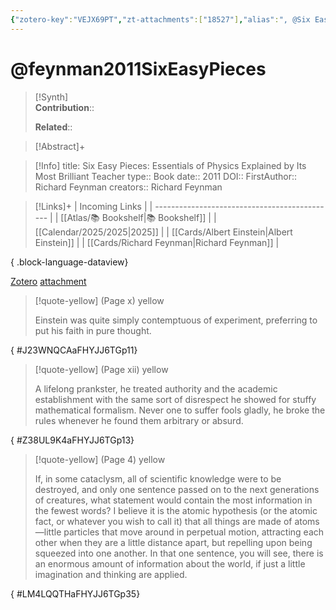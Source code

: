 ```yaml
---
{"zotero-key":"VEJX69PT","zt-attachments":["18527"],"alias":", @Six Easy Pieces: Essentials of Physics Explained by Its Most Brilliant Teacher","keywords":[],"FirstAuthor":"[[ Richard Feynman]]","tags":["source/book"],"dg-publish":true,"Status":"Reading","Priority":"Medium","Genre":"Non-Fiction","permalink":"/sources/books/feynman2011-six-easy-pieces/","dgPassFrontmatter":true}
---
```


# @feynman2011SixEasyPieces

>[!Synth]  
>**Contribution**::  
>  
>**Related**:: 
>  

> [!Abstract]+
> 

> [!Info]
> title: Six Easy Pieces: Essentials of Physics Explained by Its Most Brilliant Teacher
> type:: Book
> date:: 2011
> DOI:: 
> FirstAuthor:: Richard Feynman
> creators:: Richard Feynman

> [!Links]+
>  | Incoming Links                                |
> | --------------------------------------------- |
> | [[Atlas/📚 Bookshelf\|📚 Bookshelf]]       |
> | [[Calendar/2025/2025\|2025]]               |
> | [[Cards/Albert Einstein\|Albert Einstein]] |
> | [[Cards/Richard Feynman\|Richard Feynman]] |
> 
{ .block-language-dataview}


[Zotero](zotero://select/library/items/VEJX69PT) [attachment](<file:///Users/nathanmaxwell/Zotero/storage/FHYJJ6TG/Feynman%20-%202011%20-%20Six%20Easy%20Pieces%20Essentials%20of%20Physics%20Explained%20by%20Its%20Most%20Brilliant%20Teacher.pdf>)

> [!quote-yellow] (Page x) yellow
> 
> Einstein was quite simply contemptuous of experiment, preferring to put his faith in pure thought.
>
{ #J23WNQCAaFHYJJ6TGp11}


> [!quote-yellow] (Page xii) yellow
> 
> A lifelong prankster, he treated authority and the academic establishment with the same sort of disrespect he showed for stuffy mathematical formalism. Never one to suffer fools gladly, he broke the rules whenever he found them arbitrary or absurd.
>
{ #Z38UL9K4aFHYJJ6TGp13}


> [!quote-yellow] (Page 4) yellow
> 
> If, in some cataclysm, all of scientific knowledge were to be destroyed, and only one sentence passed on to the next generations of creatures, what statement would contain the most information in the fewest words? I believe it is the atomic hypothesis (or the atomic fact, or whatever you wish to call it) that all things are made of atoms—little particles that move around in perpetual motion, attracting each other when they are a little distance apart, but repelling upon being squeezed into one another. In that one sentence, you will see, there is an enormous amount of information about the world, if just a little imagination and thinking are applied.
>
{ #LM4LQQTHaFHYJJ6TGp35}

